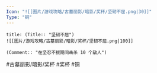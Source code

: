 ```yaml
---
Icon: "![[图片/游戏攻略/古墓丽影/暗影/奖杯/坚韧不屈.png|30]]"
Type: "铜"
---
```

```ad-common-bronze-trophy
title: (Title:: "坚韧不屈")
![[图片/游戏攻略/古墓丽影/暗影/奖杯/坚韧不屈.png|100]]

(Comment:: "在坚忍不拔期间击杀 10 个敌人")
```

#古墓丽影/暗影/奖杯 #奖杯 #铜
